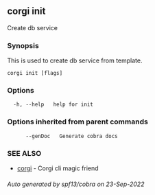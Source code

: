 ## corgi init

Create db service

### Synopsis


This is used to create db service from template.	
	

```
corgi init [flags]
```

### Options

```
  -h, --help   help for init
```

### Options inherited from parent commands

```
      --genDoc   Generate cobra docs
```

### SEE ALSO

* [corgi](corgi.md)	 - Corgi cli magic friend

###### Auto generated by spf13/cobra on 23-Sep-2022
